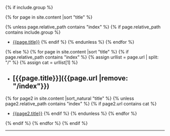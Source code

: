 
<div class="ref-index" markdown="1">
{% if include.group %}

{% for page in site.content |sort "title" %}

{% unless page.relative_path contains "index" %}
{% if page.relative_path contains include.group %}
- [{{page.title}}]({{page.url}})
{% endif %}
{% endunless %}
{% endfor %}

{% else %}
{% for page in site.content |sort "title" %}
{% if page.relative_path contains "index" %}
{% assign urllist = page.url | split: "/" %}
{% assign cat = urllist[1] %}
- ## [{{page.title}}]({{page.url |remove: "/index"}})
{% for page2 in site.content |sort_natural "title" %}
{% unless page2.relative_path contains "index" %}
{% if page2.url contains cat %}

  - [{{page2.title}}]({{page2.url}})
{% endif %}
{% endunless %}
{% endfor %}

{% endif %}
{% endfor %}
{% endif %}

</div>

<hr />

